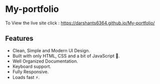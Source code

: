 # My-portfolio
To View the live site click : https://darshants6364.github.io/My-portfolio/
## Features

- Clean, Simple and Modern UI Design.
- Built with only HTML, CSS and a bit of JavaScript 🔨.
- Well Organized Documentation.
- Keyboard support.
- Fully Responsive.
- Loads fast ⚡.
